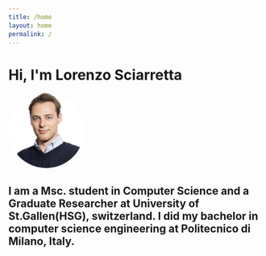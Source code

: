 ```yaml
---
title: /home
layout: home
permalink: /
---
```

<link rel="stylesheet" href="/assets/style.css">

# Hi, I'm Lorenzo Sciarretta

<img src="./assets/74.lorenzo.sciarretta@gmail.com.jpg" alt="Lorenzo" style="border-radius: 50%; width: 150px; height: 150px; object-fit: cover;">



## I am a Msc. student in Computer Science and a Graduate Researcher at University of St.Gallen(HSG), switzerland. I did my bachelor in computer science engineering at Politecnico di Milano, Italy.

